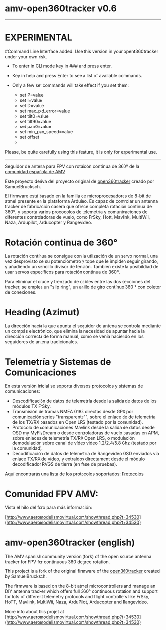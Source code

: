 # amv-open360tracker v0.6
---------------------
# EXPERIMENTAL
#Command Line Interface added. Use this version in your opent360tracker under your own risk.

* To enter in CLI mode key in ### and press enter.
* Key in help and press Enter to see a list of available commands.
* Only a few set commands will take effect if you set them:

	- set P=value
	- set I=value
	- set D=value
	- set max_pid_error=value
	- set tilt0=value
	- set tilt90=value
	- set pan0=value
	- set min_pan_speed=value
	- set offset
	- 
Please, be quite carefully using this feature, it is only for experimental use.


---------------------
Seguidor de antena para FPV con rotaicón contínua de 360º de la [comunidad española de AMV](http://www.aeromodelismovirtual.com/showthread.php?t=34530)

Este proyecto deriva del proyecto original de  [open360tracker](https://github.com/SamuelBrucksch/open360tracker) creado por SamuelBrucksch.

El firmware está basado en la familia de microprocesadores de 8-bit de atmel presente en la plataforma Arduino. Es capaz de controlar un antenna tracker de fabricación casera que ofrece completa rotación continua de 360º, y soporta varios prococolos de telemetría y comunicaciones de diferentes controladoras de vuelo, como FrSky, Hott, Mavlink, MultiWii, Naza, Ardupilot, Arducopter y Rangevideo.

# Rotación continua de 360°

La rotación contínua se consigue con la utlización de un servo normal, una vez desprovisto de su potenciómetro y tope que le impiden seguir girando, y añadiendo un sencillo divisor de tensión. También existe la posibildiad de usar servos específicos para rotación continua de 360º.

Para eliminar el cruce y trenzado de cables entre las dos secciones del tracker, se emplea un "slip ring", un anillo de giro contínuo 360 ° con coletor de conexiones.

# Heading (Azimut)

La dirección hacia la que apunta el seguidor de antena se controla mediante un compás electrónico, que elimina la necesidad de apuntar hacia la dirección correcta de forma manual, como se venía haciendo en los seguidores de antena tradicionales.

# Telemetría y Sistemas de Comunicaciones

En esta versión inicial se soporta diversos protocolos y sistemas de comunicaciones:

* Descodificación de datos de telemetría desde la salida de datos de los módulos TX FrSky.
* Transmisión de tramas NMEA 0183 directas desde GPS por comunicación series "transparente"", sobre el enlace de de telemetría de los TX/RX basados en Open LRS (testado por la comunidad).
* Protocolo de comunicaciones Mavlink desde la salida de datos desde OSD my MyFlyDream o desde controladoras de vuelo basadas en APM, sobre enlaces de telemetría TX/RX Open LRS, o modulación demodulación sobre canal de vídeo video 1.2/2.4/5.8 Ghz (testado por la comunidad).
* Decodificación de datos de telemetría de Rangevideo OSD enviados vía enlace TX/RX de vídeo, y extraídos directament desde el módulo decodificador RVGS de tierra (en fase de pruebas).

Aquí encontrarás una lista de los protocolos soportados: [Protocolos](https://github.com/SamuelBrucksch/open360tracker/wiki/Protocols)

# Comunidad FPV AMV:

Vista el hilo del foro para más información:

[http://www.aeromodelismovirtual.com/showthread.php?t=34530](http://www.aeromodelismovirtual.com/showthread.php?t=34530)

# amv-open360tracker (english)

The AMV spanish community version (fork) of the open source antenna tracker for FPV for continuous 360 degree rotation.

This project is a fork of the original firmware of the [open360tracker](https://github.com/SamuelBrucksch/open360tracker) created by SamuelBrucksch.

The firmware is based on the 8-bit atmel microcontrollers and manage an DIY antenna tracker which offers full 360° continuous rotation and support for lots of different telemetry protocols and flight controllers like FrSky, HoTT, Mavlink, MultiWii, Naza, ArduPilot, Arducopter and Rangevideo.

More info about this projet at [http://www.aeromodelismovirtual.com/showthread.php?t=34530](http://www.aeromodelismovirtual.com/showthread.php?t=34530)


